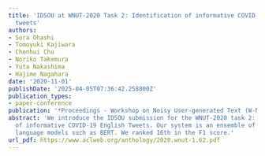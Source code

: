```yaml
---
title: 'IDSOU at WNUT-2020 Task 2: Identification of informative COVID-19 English
  tweets'
authors:
- Sora Ohashi
- Tomoyuki Kajiwara
- Chenhui Chu
- Noriko Takemura
- Yuta Nakashima
- Hajime Nagahara
date: '2020-11-01'
publishDate: '2025-04-05T07:36:42.258800Z'
publication_types:
- paper-conference
publication: '*Proceedings - Workshop on Noisy User-generated Text (W-NUT 2020)*'
abstract: 'We introduce the IDSOU submission for the WNUT-2020 task 2: identification
  of informative COVID-19 English Tweets. Our system is an ensemble of pre-trained
  language models such as BERT. We ranked 16th in the F1 score.'
url_pdf: https://www.aclweb.org/anthology/2020.wnut-1.62.pdf
---
```

